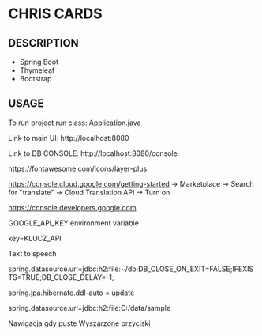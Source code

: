 CHRIS CARDS
===========


DESCRIPTION
-----------

- Spring Boot
- Thymeleaf
- Bootstrap
  

USAGE
-----

To run project run class: 
Application.java

Link to main UI:
http://localhost:8080

Link to DB CONSOLE:
http://localhost:8080/console

https://fontawesome.com/icons/layer-plus

https://console.cloud.google.com/getting-started -> Marketplace -> Search for "translate" -> Cloud Translation API -> Turn on

https://console.developers.google.com

GOOGLE_API_KEY environment variable

key=KLUCZ_API

Text to speech

spring.datasource.url=jdbc:h2:file:~/db;DB_CLOSE_ON_EXIT=FALSE;IFEXISTS=TRUE;DB_CLOSE_DELAY=-1;
 
spring.jpa.hibernate.ddl-auto = update

spring.datasource.url=jdbc:h2:file:C:/data/sample

Nawigacja gdy puste
Wyszarzone przyciski